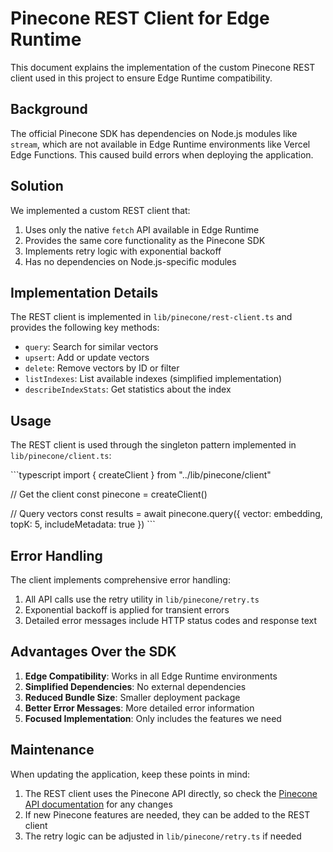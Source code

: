 # Pinecone REST Client for Edge Runtime

This document explains the implementation of the custom Pinecone REST client used in this project to ensure Edge Runtime compatibility.

## Background

The official Pinecone SDK has dependencies on Node.js modules like `stream`, which are not available in Edge Runtime environments like Vercel Edge Functions. This caused build errors when deploying the application.

## Solution

We implemented a custom REST client that:

1. Uses only the native `fetch` API available in Edge Runtime
2. Provides the same core functionality as the Pinecone SDK
3. Implements retry logic with exponential backoff
4. Has no dependencies on Node.js-specific modules

## Implementation Details

The REST client is implemented in `lib/pinecone/rest-client.ts` and provides the following key methods:

- `query`: Search for similar vectors
- `upsert`: Add or update vectors
- `delete`: Remove vectors by ID or filter
- `listIndexes`: List available indexes (simplified implementation)
- `describeIndexStats`: Get statistics about the index

## Usage

The REST client is used through the singleton pattern implemented in `lib/pinecone/client.ts`:

\`\`\`typescript
import { createClient } from "../lib/pinecone/client"

// Get the client
const pinecone = createClient()

// Query vectors
const results = await pinecone.query({
  vector: embedding,
  topK: 5,
  includeMetadata: true
})
\`\`\`

## Error Handling

The client implements comprehensive error handling:

1. All API calls use the retry utility in `lib/pinecone/retry.ts`
2. Exponential backoff is applied for transient errors
3. Detailed error messages include HTTP status codes and response text

## Advantages Over the SDK

1. **Edge Compatibility**: Works in all Edge Runtime environments
2. **Simplified Dependencies**: No external dependencies
3. **Reduced Bundle Size**: Smaller deployment package
4. **Better Error Messages**: More detailed error information
5. **Focused Implementation**: Only includes the features we need

## Maintenance

When updating the application, keep these points in mind:

1. The REST client uses the Pinecone API directly, so check the [Pinecone API documentation](https://docs.pinecone.io/reference) for any changes
2. If new Pinecone features are needed, they can be added to the REST client
3. The retry logic can be adjusted in `lib/pinecone/retry.ts` if needed
